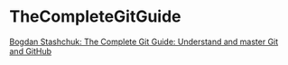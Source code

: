 # TheCompleteGitGuide
[Bogdan Stashchuk: The Complete Git Guide: Understand and master Git and GitHub](https://www.udemy.com/course/git-and-github-complete-guide/)

